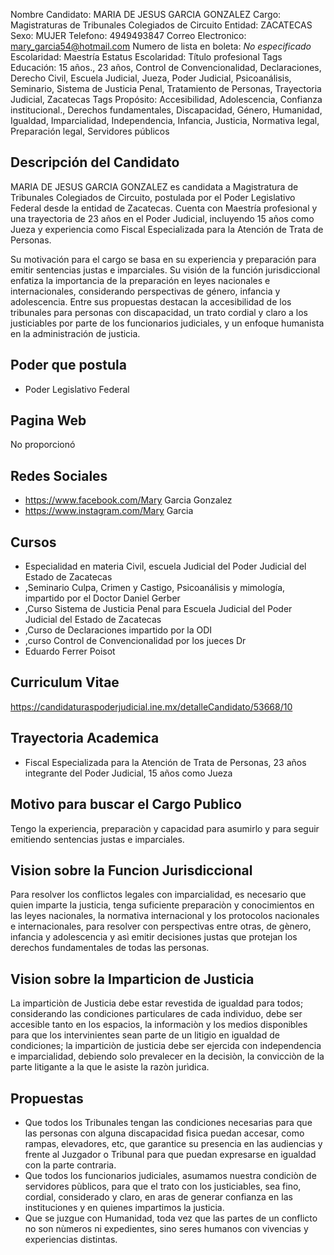 Nombre Candidato: MARIA DE JESUS GARCIA GONZALEZ
Cargo: Magistraturas de Tribunales Colegiados de Circuito
Entidad: ZACATECAS
Sexo: MUJER
Telefono: 4949493847
Correo Electronico: mary_garcia54@hotmail.com
Numero de lista en boleta: *No especificado*
Escolaridad: Maestría
Estatus Escolaridad: Título profesional
Tags Educación: 15 años., 23 años, Control de Convencionalidad, Declaraciones, Derecho Civil, Escuela Judicial, Jueza, Poder Judicial, Psicoanálisis, Seminario, Sistema de Justicia Penal, Tratamiento de Personas, Trayectoria Judicial, Zacatecas
Tags Propósito: Accesibilidad, Adolescencia, Confianza institucional., Derechos fundamentales, Discapacidad, Género, Humanidad, Igualdad, Imparcialidad, Independencia, Infancia, Justicia, Normativa legal, Preparación legal, Servidores públicos


## Descripción del Candidato 

MARIA DE JESUS GARCIA GONZALEZ es candidata a Magistratura de Tribunales Colegiados de Circuito, postulada por el Poder Legislativo Federal desde la entidad de Zacatecas. Cuenta con Maestría profesional y una trayectoria de 23 años en el Poder Judicial, incluyendo 15 años como Jueza y experiencia como Fiscal Especializada para la Atención de Trata de Personas.

Su motivación para el cargo se basa en su experiencia y preparación para emitir sentencias justas e imparciales. Su visión de la función jurisdiccional enfatiza la importancia de la preparación en leyes nacionales e internacionales, considerando perspectivas de género, infancia y adolescencia. Entre sus propuestas destacan la accesibilidad de los tribunales para personas con discapacidad, un trato cordial y claro a los justiciables por parte de los funcionarios judiciales, y un enfoque humanista en la administración de justicia.


## Poder que postula

- Poder Legislativo Federal


## Pagina Web

No proporcionó


## Redes Sociales

- https://www.facebook.com/Mary Garcia Gonzalez
- https://www.instagram.com/Mary Garcia


## Cursos

- Especialidad en materia Civil, escuela Judicial del Poder Judicial del Estado de Zacatecas
- ,Seminario Culpa, Crimen y Castigo, Psicoanálisis y mimología, impartido por el Doctor Daniel Gerber
- ,Curso  Sistema de Justicia Penal para  Escuela Judicial del Poder Judicial del Estado de Zacatecas
- ,Curso  de Declaraciones  impartido por la ODI
- ,curso  Control de Convencionalidad por los jueces  Dr
- Eduardo Ferrer  Poisot


## Curriculum Vitae

https://candidaturaspoderjudicial.ine.mx/detalleCandidato/53668/10


## Trayectoria Academica

- Fiscal Especializada para la Atención de Trata de Personas, 23 años integrante del Poder Judicial, 15 años como Jueza


## Motivo para buscar el Cargo Publico

Tengo la experiencia, preparaciòn y capacidad para asumirlo y para seguir emitiendo sentencias justas e imparciales.


## Vision sobre la Funcion Jurisdiccional

Para resolver los conflictos legales con imparcialidad, es necesario que quien imparte la justicia, tenga suficiente preparaciòn y conocimientos en las leyes nacionales, la normativa internacional y los protocolos nacionales e internacionales, para resolver con perspectivas entre otras, de gènero, infancia y adolescencia y asì emitir decisiones justas que protejan los derechos fundamentales de todas las personas.


## Vision sobre la Imparticion de Justicia

La imparticiòn de Justicia debe estar revestida de igualdad para todos; considerando las condiciones particulares de cada individuo, debe ser accesible tanto en los espacios, la informaciòn y los medios disponibles para que los intervinientes sean parte de un litigio en igualdad de condiciones; la imparticiòn de justicia debe ser ejercida con independencia e imparcialidad, debiendo solo prevalecer en la decisiòn, la convicciòn de la parte litigante a la que le asiste la razòn jurìdica.


## Propuestas

- Que todos los Tribunales tengan las condiciones necesarias para que las personas con alguna discapacidad fìsica puedan accesar, como rampas, elevadores, etc, que garantice su presencia en las audiencias y frente al Juzgador o Tribunal para que puedan expresarse en igualdad con la parte contraria.
- Que todos los funcionarios judiciales, asumamos nuestra condiciòn de servidores pùblicos, para que el trato con los justiciables, sea fino, cordial, considerado y claro, en aras de generar confianza en las instituciones y en quienes impartimos la justicia.
- Que se juzgue con Humanidad, toda vez que las partes de un conflicto no son nùmeros ni expedientes, sino seres humanos con vivencias y experiencias distintas.


